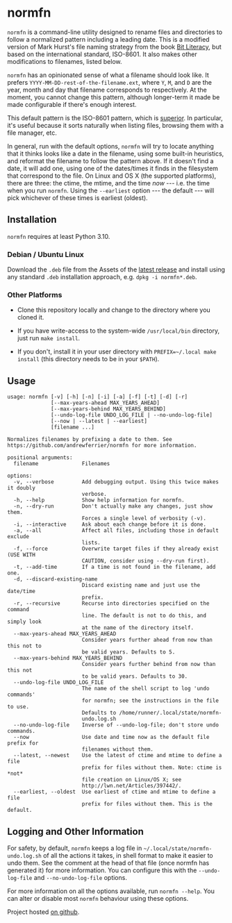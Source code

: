 # normfn

`normfn` is a command-line utility designed to rename files and directories to
follow a normalized pattern including a leading date. This is a modified version
of Mark Hurst's file naming strategy from the book [Bit
Literacy](https://bitliteracy.com/), but based on the international standard,
ISO-8601. It also makes other modifications to filenames, listed below.

`normfn` has an opinionated sense of what a filename should look
like. It prefers `YYYY-MM-DD-rest-of-the-filename.ext`, where `Y`, `M`, and
`D` are the year, month and day that filename corresponds to respectively. At
the moment, you cannot change this pattern, although longer-term it made be made
configurable if there's enough interest.

This default pattern is the ISO-8601 pattern, which is
[superior](https://xkcd.com/1179/). In particular, it's useful because it sorts
naturally when listing files, browsing them with a file manager, etc.

In general, run with the default options, `normfn` will try to locate anything
that it thinks looks like a date in the filename, using some built-in
heuristics, and reformat the filename to follow the pattern above. If it doesn't
find a date, it will add one, using one of the dates/times it finds in the
filesystem that correspond to the file. On Linux and OS X (the supported
platforms), there are three: the ctime, the mtime, and the time *now* --- i.e.
the time when you run `normfn`. Using the `--earliest` option --- the default
--- will pick whichever of these times is earliest (oldest).

## Installation

`normfn` requires at least Python 3.10.

### Debian / Ubuntu Linux

Download the `.deb` file from the Assets of the [latest
release](https://github.com/andrewferrier/normfn/releases/latest) and install
using any standard `.deb` installation approach, e.g. `dpkg -i normfn*.deb`.

### Other Platforms

* Clone this repository locally and change to the directory where you cloned it.

* If you have write-access to the system-wide `/usr/local/bin` directory, just
  run `make install`.

* If you don't, install it in your user directory with `PREFIX=~/.local make
  install` (this directory needs to be in your `$PATH`).

## Usage

<!-- [START AUTO UPDATE] -->
<!-- Please keep comment here to allow auto-update -->
```
usage: normfn [-v] [-h] [-n] [-i] [-a] [-f] [-t] [-d] [-r]
              [--max-years-ahead MAX_YEARS_AHEAD]
              [--max-years-behind MAX_YEARS_BEHIND]
              [--undo-log-file UNDO_LOG_FILE | --no-undo-log-file]
              [--now | --latest | --earliest]
              [filename ...]

Normalizes filenames by prefixing a date to them. See
https://github.com/andrewferrier/normfn for more information.

positional arguments:
  filename              Filenames

options:
  -v, --verbose         Add debugging output. Using this twice makes it doubly
                        verbose.
  -h, --help            Show help information for normfn.
  -n, --dry-run         Don't actually make any changes, just show them.
                        Forces a single level of verbosity (-v).
  -i, --interactive     Ask about each change before it is done.
  -a, --all             Affect all files, including those in default exclude
                        lists.
  -f, --force           Overwrite target files if they already exist (USE WITH
                        CAUTION, consider using --dry-run first).
  -t, --add-time        If a time is not found in the filename, add one.
  -d, --discard-existing-name
                        Discard existing name and just use the date/time
                        prefix.
  -r, --recursive       Recurse into directories specified on the command
                        line. The default is not to do this, and simply look
                        at the name of the directory itself.
  --max-years-ahead MAX_YEARS_AHEAD
                        Consider years further ahead from now than this not to
                        be valid years. Defaults to 5.
  --max-years-behind MAX_YEARS_BEHIND
                        Consider years further behind from now than this not
                        to be valid years. Defaults to 30.
  --undo-log-file UNDO_LOG_FILE
                        The name of the shell script to log 'undo commands'
                        for normfn; see the instructions in the file to use.
                        Defaults to /home/runner/.local/state/normfn-
                        undo.log.sh
  --no-undo-log-file    Inverse of --undo-log-file; don't store undo commands.
  --now                 Use date and time now as the default file prefix for
                        filenames without them.
  --latest, --newest    Use the latest of ctime and mtime to define a file
                        prefix for files without them. Note: ctime is *not*
                        file creation on Linux/OS X; see
                        http://lwn.net/Articles/397442/.
  --earliest, --oldest  Use earliest of ctime and mtime to define a file
                        prefix for files without them. This is the default.

```
<!-- [END AUTO UPDATE] -->

## Logging and Other Information

For safety, by default, `normfn` keeps a log file in
`~/.local/state/normfn-undo.log.sh` of all the actions it takes, in
shell format to make it easier to undo them. See the comment at the head of that
file (once normfn has generated it) for more information. You can
configure this with the `--undo-log-file` and `--no-undo-log-file` options.

For more information on all the options available, run `normfn --help`. You can
alter or disable most `normfn` behaviour using these options.

Project hosted [on github](https://github.com/andrewferrier/normfn).
